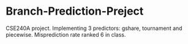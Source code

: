 # Branch-Prediction-Preject
CSE240A project. Implementing 3 predictors: gshare, tournament and piecewise. Misprediction rate ranked 6 in class.
